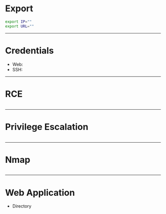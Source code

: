 # Export
```bash
export IP=""
export URL=""
```

<hr>

# Credentials
+ Web:
+ SSH:

<hr>

# RCE
```bash

```

<hr>

# Privilege Escalation
```bash

```

<hr>

# Nmap
```bash

```

<hr>

# Web Application
+ Directory

```bash

```
